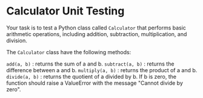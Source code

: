 # Calculator Unit Testing

Your task is to test a Python class called `Calculator` that performs basic arithmetic operations, including addition, subtraction, multiplication, and division.

The `Calculator` class have the following methods:

`add(a, b)` : returns the sum of a and b.
`subtract(a, b)` : returns the difference between a and b.
`multiply(a, b)` : returns the product of a and b.
`divide(a, b)` : returns the quotient of a divided by b. If b is zero, the function should raise a ValueError with the message "Cannot divide by zero".
